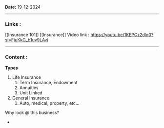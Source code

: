 
**Date:** 19-12-2024

---
### Links : 
[[Insurance 101]]
[[Insurance]]
Video link : https://youtu.be/1KEPCz2dlq0?si=FjuKkG_b1uv9LAvi

---
### Content : 

**Types** 
1. Life Insurance
	1. Term Insurance, Endowment
	2. Annuities
	3. Unit Linked
2. General Insurance
	1. Auto, medical, property, etc...

Why look @ this business?

* 


